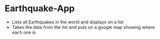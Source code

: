 # Earthquake-App
 - Lists all Earthquakes in the world and displays on a list
 - Takes the data from the list and puts on a google map showing where each one is
